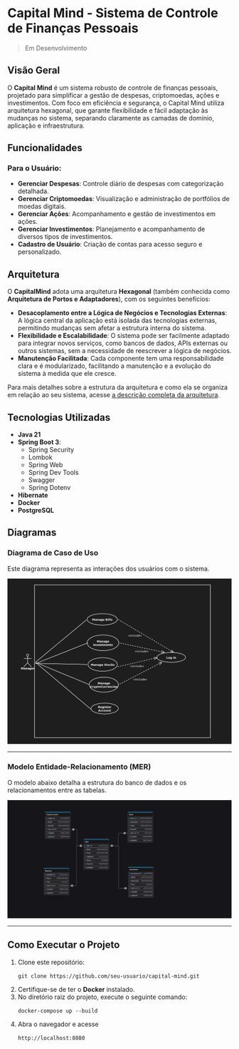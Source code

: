# Capital Mind - Sistema de Controle de Finanças Pessoais

> Em Desenvolvimento

## Visão Geral

O **Capital Mind** é um sistema robusto de controle de finanças pessoais, projetado para simplificar a gestão de despesas, criptomoedas, ações e investimentos. Com foco em eficiência e segurança, o Capital Mind utiliza arquitetura hexagonal, que garante flexibilidade e fácil adaptação às mudanças no sistema, separando claramente as camadas de domínio, aplicação e infraestrutura.

## Funcionalidades

### Para o Usuário:
- **Gerenciar Despesas**: Controle diário de despesas com categorização detalhada.
- **Gerenciar Criptomoedas**: Visualização e administração de portfólios de moedas digitais.
- **Gerenciar Ações**: Acompanhamento e gestão de investimentos em ações.
- **Gerenciar Investimentos**: Planejamento e acompanhamento de diversos tipos de investimentos.
- **Cadastro de Usuário**: Criação de contas para acesso seguro e personalizado.

## Arquitetura

O **CapitalMind** adota uma arquitetura **Hexagonal** (também conhecida como **Arquitetura de Portos e Adaptadores**), com os seguintes benefícios:

- **Desacoplamento entre a Lógica de Negócios e Tecnologias Externas**: A lógica central da aplicação está isolada das tecnologias externas, permitindo mudanças sem afetar a estrutura interna do sistema.
- **Flexibilidade e Escalabilidade**: O sistema pode ser facilmente adaptado para integrar novos serviços, como bancos de dados, APIs externas ou outros sistemas, sem a necessidade de reescrever a lógica de negócios.
- **Manutenção Facilitada**: Cada componente tem uma responsabilidade clara e é modularizado, facilitando a manutenção e a evolução do sistema à medida que ele cresce.

Para mais detalhes sobre a estrutura da arquitetura e como ela se organiza em relação ao seu sistema, acesse [a descrição completa da arquitetura](./src/main/java/gustavo/ventieri/capitalmind/docs/architecture/hexagonArchitecture.md).

## Tecnologias Utilizadas

- **Java 21**
- **Spring Boot 3**:
  - Spring Security
  - Lombok
  - Spring Web
  - Spring Dev Tools
  - Swagger
  - Spring Dotenv
- **Hibernate**
- **Docker**
- **PostgreSQL**

## Diagramas

### Diagrama de Caso de Uso
Este diagrama representa as interações dos usuários com o sistema.  

![Diagrama de Caso de Uso](./src/main/java/gustavo/ventieri/capitalmind/documents/useCase/UseCase_CapitalMind.png)

---

### Modelo Entidade-Relacionamento (MER)
O modelo abaixo detalha a estrutura do banco de dados e os relacionamentos entre as tabelas.  

![Modelo Entidade-Relacionamento (MER)](./src/main/java/gustavo/ventieri/capitalmind/documents/mer/MER_CapitalMind.png)

---

## Como Executar o Projeto

1. Clone este repositório:
   ```
   git clone https://github.com/seu-usuario/capital-mind.git
   ```
2. Certifique-se de ter o **Docker** instalado.
3. No diretório raiz do projeto, execute o seguinte comando:
   ```
   docker-compose up --build
   ```
4. Abra o navegador e acesse
   ```
   http://localhost:8080
   ```
